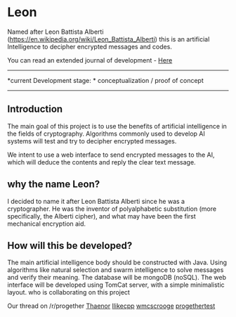 # Leon
Named after Leon Battista Alberti (https://en.wikipedia.org/wiki/Leon_Battista_Alberti) this is an artificial Intelligence to decipher encrypted messages and codes.

You can read an extended journal of development - [Here](http://read.frontkit.io/9Ox "FrontKit Document")

****

*current Development stage: * conceptualization / proof of concept

****

## Introduction

The main goal of this project is to use the benefits of artificial intelligence in the fields of cryptography. Algorithms commonly used to develop AI systems will test and try to decipher encrypted messages.

We intent to use a web interface to send encrypted messages to the AI, which will deduce the contents and reply the clear text message.


## why the name Leon?

I decided to name it after Leon Battista Alberti since he was a cryptographer. He was the inventor of polyalphabetic substitution (more specifically, the Alberti cipher), and what may have been the first mechanical encryption aid.



## How will this be developed?


The main artificial intelligence body should be constructed with Java. Using algorithms like natural selection and swarm intelligence to solve messages and verify their meaning.
The database will be mongoDB (noSQL). 
The web interface will be developed using TomCat server, with a simple minimalistic layout.
who is collaborating on this project

Our thread on /r/progether
[Thaenor](reddit.com/u/thaenor)
[Ilikecpp](reddit.com/u/Ilikecpp)
[wmcscrooge](reddit.com/u/wmcscrooge)
[progethertest](reddit.com/u/progethertest)
